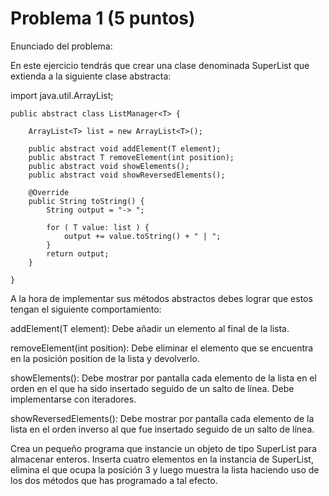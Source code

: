 # Problema 1 (5 puntos)

Enunciado del problema:

En este ejercicio tendrás que crear una clase denominada SuperList que extienda a la siguiente clase abstracta:

import java.util.ArrayList;

    public abstract class ListManager<T> {

        ArrayList<T> list = new ArrayList<T>();

        public abstract void addElement(T element);
        public abstract T removeElement(int position);
        public abstract void showElements();
        public abstract void showReversedElements();

        @Override
        public String toString() {
            String output = "-> ";

            for ( T value: list ) {
                output += value.toString() + " | ";
            }
            return output;
        }
        
    }

A la hora de implementar sus métodos abstractos debes lograr que estos tengan el siguiente comportamiento:

addElement(T element): Debe añadir un elemento al final de la lista.

removeElement(int position): Debe eliminar el elemento que se encuentra en la posición position de la lista y devolverlo.

showElements(): Debe mostrar por pantalla cada elemento de la lista en el orden en el que ha sido insertado seguido de un salto de línea. Debe implementarse con iteradores.

showReversedElements(): Debe mostrar por pantalla cada elemento de la lista en el orden inverso al que fue insertado seguido de un salto de línea.


Crea un pequeño programa que instancie un objeto de tipo SuperList para almacenar enteros.
Inserta cuatro elementos en la instancia de SuperList, elimina el que ocupa la posición 3 y luego muestra la lista haciendo uso de los dos métodos que has programado a tal efecto.
